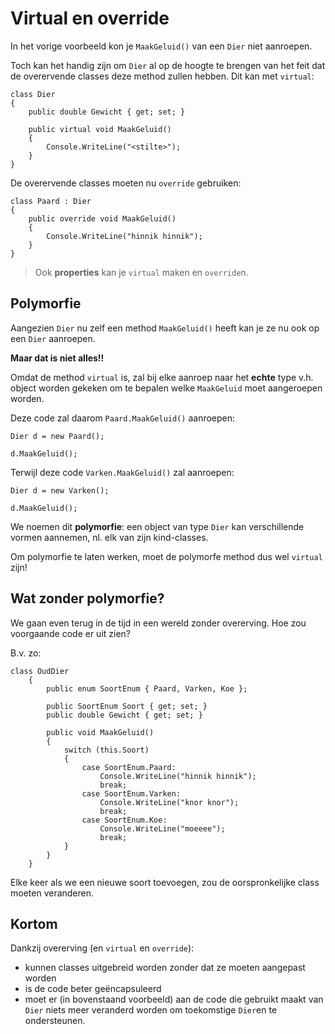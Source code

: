 # Virtual en override

In het vorige voorbeeld kon je `MaakGeluid()` van een `Dier` niet aanroepen.

Toch kan het handig zijn om `Dier` al op de hoogte te brengen van het feit
dat de overervende classes deze method zullen hebben. Dit kan met `virtual`:

```
class Dier
{
    public double Gewicht { get; set; }

    public virtual void MaakGeluid()
    {
        Console.WriteLine("<stilte>");
    }
} 
```

De overervende classes moeten nu `override` gebruiken:

```
class Paard : Dier
{
    public override void MaakGeluid()
    {
        Console.WriteLine("hinnik hinnik");
    }
} 
```

> Ook **properties** kan je `virtual` maken en `override`n.



## Polymorfie

Aangezien `Dier` nu zelf een method `MaakGeluid()` heeft kan je ze nu ook
op een `Dier` aanroepen.

**Maar dat is niet alles!!**

Omdat de method `virtual` is, zal bij elke aanroep naar het **echte** type
v.h. object worden gekeken om te bepalen welke `MaakGeluid` moet aangeroepen
worden.

Deze code zal daarom `Paard.MaakGeluid()` aanroepen:

```
Dier d = new Paard();

d.MaakGeluid();
```

Terwijl deze code `Varken.MaakGeluid()` zal aanroepen:

```
Dier d = new Varken();

d.MaakGeluid();
```

We noemen dit **polymorfie**: een object van type `Dier` kan verschillende
vormen aannemen, nl. elk van zijn kind-classes.

Om polymorfie te laten werken, moet de polymorfe method dus wel
`virtual` zijn!



## Wat zonder polymorfie?

We gaan even terug in de tijd in een wereld zonder overerving.
Hoe zou voorgaande code er uit zien?

B.v. zo:

```
class OudDier
    {
        public enum SoortEnum { Paard, Varken, Koe };

        public SoortEnum Soort { get; set; }
        public double Gewicht { get; set; }

        public void MaakGeluid()
        {
            switch (this.Soort)
            {
                case SoortEnum.Paard:
                    Console.WriteLine("hinnik hinnik");
                    break;
                case SoortEnum.Varken:
                    Console.WriteLine("knor knor");
                    break;
                case SoortEnum.Koe:
                    Console.WriteLine("moeeee");
                    break;
            }
        }
    } 
```

Elke keer als we een nieuwe soort toevoegen, zou de oorspronkelijke class
moeten veranderen.



## Kortom

Dankzij overerving (en `virtual` en `override`):

- kunnen classes uitgebreid worden zonder dat ze moeten aangepast worden
- is de code beter geëncapsuleerd
- moet er (in bovenstaand voorbeeld) aan de code die gebruikt maakt van `Dier` 
niets meer veranderd worden om toekomstige `Dier`en te ondersteunen.
